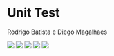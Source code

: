 # Unit Test
Rodrigo Batista e Diego Magalhaes

<img src="https://img.shields.io/badge/11-Unit testing-brightgreen">
<img src="https://img.shields.io/badge/✔-Comandos-brightgreen">
<img src="https://img.shields.io/badge/✔-Desvio-brightgreen">
<img src="https://img.shields.io/badge/✔-Condicao-brightgreen">
<img src="https://img.shields.io/badge/✔-Mock-brightgreen">
